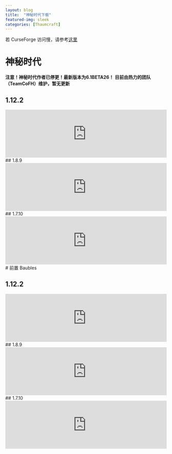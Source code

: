 ```yaml
---
layout: blog
title:  "神秘时代下载"
featured-img: sleek
categories: [Thaumcraft]
---
```


若 CurseForge 访问慢，请参考[这里](http://www.mcbbs.net/thread-774928-1-1.html)

# 神秘时代

**注意！神秘时代作者已停更！最新版本为6.1BETA26！**
**目前由热力的团队（TeamCoFH）维护，暂无更新**

## 1.12.2
<iframe src="https://www.cfwidget.com/minecraft/mc-mods/thaumcraft?version=1.12.2" width="100%" style="border: none;"></iframe>
## 1.8.9
<iframe src="https://www.cfwidget.com/minecraft/mc-mods/thaumcraft?version=1.8.9" width="100%" style="border: none;"></iframe>
## 1.7.10
<iframe src="https://www.cfwidget.com/minecraft/mc-mods/thaumcraft?version=1.7.10" width="100%" style="border: none;"></iframe>
# 前置 Baubles

## 1.12.2
<iframe src="https://www.cfwidget.com/minecraft/mc-mods/baubles?version=1.12.2" width="100%" style="border: none;"></iframe>
## 1.8.9
<iframe src="https://www.cfwidget.com/minecraft/mc-mods/baubles?version=1.8.9" width="100%" style="border: none;"></iframe>
## 1.7.10
<iframe src="https://www.cfwidget.com/minecraft/mc-mods/baubles?version=1.7.10" width="100%" style="border: none;"></iframe>

